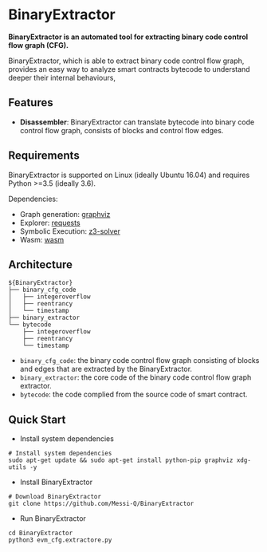 # BinaryExtractor

**BinaryExtractor is an automated tool for extracting binary code control flow graph (CFG).**

BinaryExtractor, which is able to extract binary code control flow graph, provides an easy way to analyze smart contracts bytecode to understand deeper their internal behaviours,



## Features

- **Disassembler**: BinaryExtractor can translate bytecode into binary code control flow graph, consists of blocks and control flow edges. 



## Requirements

BinaryExtractor is supported on Linux (ideally Ubuntu 16.04) and requires Python >=3.5 (ideally 3.6).

Dependencies:
* Graph generation: [graphviz](https://graphviz.gitlab.io/download/)
* Explorer: [requests](http://docs.python-requests.org/en/master/#)
* Symbolic Execution: [z3-solver](https://pypi.org/project/z3-solver/)
* Wasm: [wasm](https://github.com/athre0z/wasm)



## Architecture
```shell
${BinaryExtractor}
├── binary_cfg_code
│   ├── integeroverflow
│   ├── reentrancy
│   └── timestamp
├── binary_extractor
└── bytecode
    ├── integeroverflow
    ├── reentrancy
    └── timestamp
```

* `binary_cfg_code`: the binary code control flow graph consisting of blocks and edges that are extracted by the BinaryExtractor.
* `binary_extractor`: the core code of the binary code control flow graph extractor.
* `bytecode`: the code complied from the source code of smart contract.



## Quick Start

- Install system dependencies
```
# Install system dependencies
sudo apt-get update && sudo apt-get install python-pip graphviz xdg-utils -y
```

- Install BinaryExtractor
```
# Download BinaryExtractor
git clone https://github.com/Messi-Q/BinaryExtractor
```

- Run BinaryExtractor
```
cd BinaryExtractor
python3 evm_cfg.extractore.py
```
